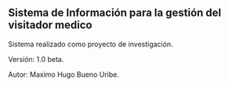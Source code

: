 ## Sistema de Información para la gestión del visitador medico
Sistema realizado como proyecto de investigación.

Versión: 1.0 beta.

Autor: Maximo Hugo Bueno Uribe.
